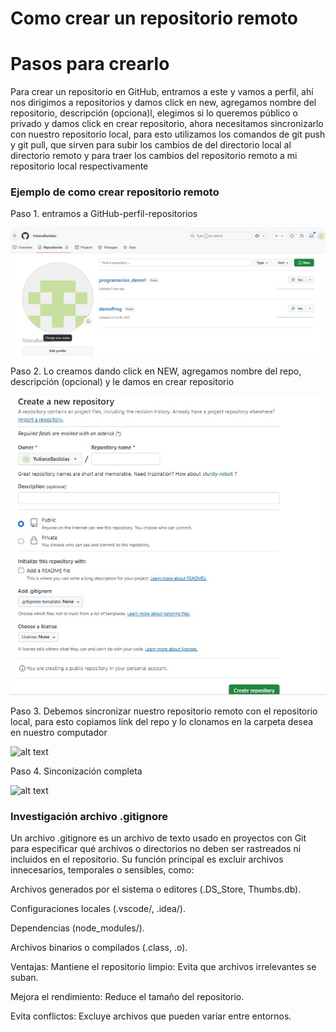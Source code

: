 # Como crear un repositorio remoto

# Pasos para crearlo 
Para crear un repositorio en GitHub, entramos a este y vamos a perfil, ahí nos dirigimos a repositorios y damos click en new, agregamos nombre del repositorio, descripción (opciona)l, elegimos si lo queremos público o privado y damos click en crear repositorio, ahora necesitamos  sincronizarlo con nuestro repositorio local, para esto utilizamos los comandos de git push y git pull, que sirven para subir los cambios de del directorio local al directorio remoto y para traer los cambios del repositorio remoto a mi repositorio local  respectivamente
### Ejemplo de como crear repositorio remoto 
Paso 1. entramos a GitHub-perfil-repositorios


![alt text](<../images/como crear repositorio remotoGitHub.jpg>)


Paso 2. Lo creamos dando click en NEW, agregamos nombre del repo, descripción (opcional) y le damos en crear repositorio


![alt text](<../images/caracteristicas del nuevo repo remoto.jpg>)



Paso 3. Debemos sincronizar nuestro repositorio remoto con el repositorio local, para esto copiamos link del repo y lo clonamos en la carpeta desea en nuestro computador


![alt text](<../images/clonación de repo.jpg>)

 
Paso 4. Sinconización completa 


![alt text](<../images/sincornización repo remoto con repo local.jpg>)




### Investigación archivo .gitignore

Un archivo .gitignore es un archivo de texto usado en proyectos con Git para especificar qué archivos o directorios no deben ser rastreados ni incluidos en el repositorio. Su función principal es excluir archivos innecesarios, temporales o sensibles, como:

Archivos generados por el sistema o editores (.DS_Store, Thumbs.db).

Configuraciones locales (.vscode/, .idea/).

Dependencias (node_modules/).

Archivos binarios o compilados (.class, .o).

Ventajas:
Mantiene el repositorio limpio: Evita que archivos irrelevantes se suban.

Mejora el rendimiento: Reduce el tamaño del repositorio.

Evita conflictos: Excluye archivos que pueden variar entre entornos.
